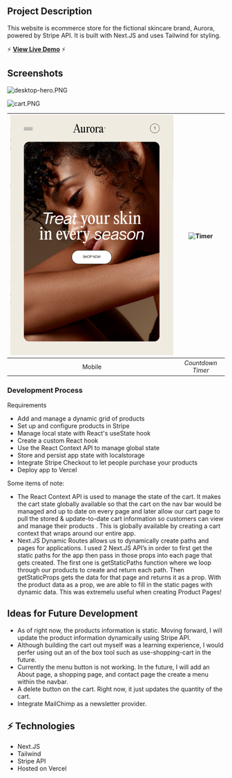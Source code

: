 
## **Project Description**

This website is ecommerce store for the fictional skincare brand, Aurora, powered by Stripe API. It is built with Next.JS and uses Tailwind for styling. 

⚡️ **[View Live Demo](https://ecomm-site.vercel.app/)** ⚡️


## Screenshots

![desktop-hero.PNG](https://s3-us-west-2.amazonaws.com/secure.notion-static.com/fed0ec44-c23f-4f76-b17b-bc78fbaead3c/desktop-hero.png)

![cart.PNG](https://s3-us-west-2.amazonaws.com/secure.notion-static.com/1a32dd06-7c2b-4b97-bac1-a051811c1d0e/cart.png)

| ![Mobile](public/images/mobilehero.PNG) | ![Timer](screenshots/02-Timer.png) |
| :---------------------------------------: | :--------------------------------: |
|               Mobile               |         _Countdown Timer_          |

### **Development Process**

Requirements

- Add and manage a dynamic grid of products
- Set up and configure products in Stripe
- Manage local state with React's useState hook
- Create a custom React hook
- Use the React Context API to manage global state
- Store and persist app state with localstorage
- Integrate Stripe Checkout to let people purchase your products
- Deploy app to Vercel

Some items of note:

- The React Context API is used to manage the state of the cart. It makes the cart state globally available so that the cart on the nav bar would be managed and up to date on every page and later allow our cart page to pull the stored & update-to-date cart information so customers can view and manage their products . This is globally available by creating a cart context that wraps around our entire app.
- Next.JS Dynamic Routes allows us to dynamically create paths and pages for applications. I used 2 Next.JS API’s in order to first get the static paths for the app then pass in those props into each page that gets created. The first one is getStaticPaths function where we loop through our products to create and return each path. Then getStaticProps gets the data for that page and returns it as a prop. With the product data as a prop, we are able to fill in the static pages with dynamic data. This was extremelu useful when creating Product Pages!

## **Ideas for Future Development**

- As of right now, the products information is static. Moving forward, I will update the product information dynamically using Stripe API.
- Although building the cart out myself was a learning experience, I would perfer using out an of the box tool such as use-shopping-cart in the future.
- Currently the menu button is not working. In the future, I will add an About page, a shopping page, and contact page the create a menu within the navbar.
- A delete button on the cart. Right now, it just updates the quantity of the cart.
- Integrate MailChimp as a newsletter provider.

## **⚡️ Technologies**

- Next.JS
- Tailwind
- Stripe API
- Hosted on Vercel

